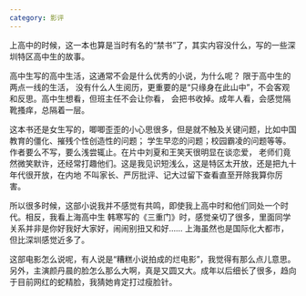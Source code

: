 ```yaml
---
category: 影评
---
```

上高中的时候，这一本也算是当时有名的“禁书”了，其实内容没什么，写的一些深圳特区高中生的故事。

高中生写的高中生活，这通常不会是什么优秀的小说，为什么呢？ 限于高中生的两点一线的生活，
没有什么人生阅历，更重要的是“只缘身在此山中”，不会客观和反思。高中生想看，但班主任不会让你看，
会把书收掉。成年人看，会感觉隔靴搔痒，总隔着一层。

这本书还是女生写的，唧唧歪歪的小心思很多，但是就不触及关键问题，比如中国教育的僵化、摧残个性创造性的问题；
学生早恋的问题；校园霸凌的问题等等。作者要么不写，要么浅尝辄止。在片中刘夏和王笑天很明显在谈恋爱，
老师们竟然微笑默许，还经常打趣他们。这是我见识短浅么，这是特区太开放，还是把九十年代很开放，在内地
不叫家长、严厉批评、记大过留下查看直至开除我算你厉害。

所以很多时候，这部小说我并不感觉有共鸣，即使我上高中时和他们同处一个时代。相反，我看上海高中生
韩寒写的《三重门》时，感觉亲切了很多，里面同学关系并非是你好我好大家好，闹闹别扭又和好……
上海虽然也是国际化大都市，但比深圳感觉近多了。

这部电影怎么说呢，有人说是“糟糕小说拍成的烂电影”，我觉得有那么点儿意思。另外，主演颜丹晨的脸怎么那么大啊，真是又圆又大。成年以后细长了很多，趋向于目前网红的蛇精脸，我猜她肯定打过瘦脸针。
